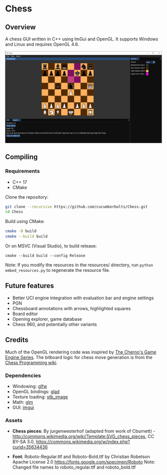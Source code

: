 # Chess

## Overview
A chess GUI written in C++ using ImGui and OpenGL. It supports Windows and Linux and requires OpenGL 4.6.

![](/screenshot.png?raw=true)

## Compiling

### Requirements
- C++ 17
- CMake

Clone the repository:
``` bash
git clone --recursive https://github.com/cucumberbolts/Chess.git
cd Chess
```
Build using CMake:
``` bash
cmake -B build
cmake --build build
```
Or on MSVC (Visual Studio), to build release:
```
cmake --build build --config Release
```

Note: If you modify the resources in the resources/ directory,
run `python embed_resources.py` to regenerate the resource file.

## Future features
- Better UCI engine integration with evaluation bar and engine settings
- PGN
- Chessboard annotations with arrows, highlighted squares
- Board editor
- Opening explorer, game database
- Chess 960, and potentially other variants

## Credits

Much of the OpenGL rendering code was inspired by [The Cherno's Game Engine Series](https://youtube.com/playlist?list=PLlrATfBNZ98dC-V-N3m0Go4deliWHPFwT).
The bitboard logic for chess move generation is from the [Chess Programming wiki](https://www.chessprogramming.org/Kindergarten_Bitboards).

### Dependencies
- Windowing: [glfw](https://glfw.org/)
- OpenGL bindings: [glad](https://glad.dav1d.de/)
- Texture loading: [stb_image](https://github.com/nothings/stb/)
- Math: [glm](https://github.com/https://github.com/g-truc/glm)
- GUI: [imgui](https://github.com/ocornut/imgui)

### Assets

 - **Chess pieces**:
By jurgenwesterhof (adapted from work of Cburnett) - http://commons.wikimedia.org/wiki/Template:SVG_chess_pieces, CC BY-SA 3.0, https://commons.wikimedia.org/w/index.php?curid=35634436

 - **Font**:
Roboto-Regular.ttf and Roboto-Bold.ttf by Christian Robetson
Apache License 2.0
https://fonts.google.com/specimen/Roboto
Note: Changed file names to roboto_regular.ttf and roboto_bold.ttf
